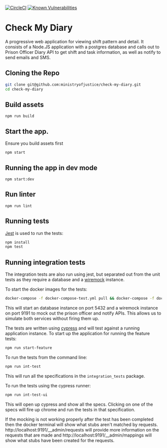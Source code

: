 [![CircleCI](https://circleci.com/gh/ministryofjustice/check-my-diary/tree/master.svg?style=svg)](https://circleci.com/gh/ministryofjustice/check-my-diary)
[![Known Vulnerabilities](https://snyk.io/test/github/ministryofjustice/check-my-diary/badge.svg)](https://snyk.io/test/github/ministryofjustice/check-my-diary)

# Check My Diary

A progressive web application for viewing shift pattern and detail. It consists of a Node.JS application
with a postgres database and calls out to Prison Officer Diary API to get shift and task information, as well as notify
to send emails and SMS.

## Cloning the Repo

```bash
git clone git@github.com:ministryofjustice/check-my-diary.git
cd check-my-diary
```
## Build assets
`npm run build`

## Start the app.
Ensure you build assets first

`npm start`

## Running the app in dev mode

`npm start:dev`

## Run linter

`npm run lint`

## Running tests

[Jest](https://jestjs.io/) is used to run the tests:

```bash
npm install
npm test
```

## Running integration tests

The integration tests are also run using jest, but separated out from the unit tests as they require a database and
a [wiremock](http://wiremock.org/) instance.

To start the docker images for the tests:

```bash
docker-compose -f docker-compose-test.yml pull && docker-compose -f docker-compose-test.yml up
```

This will start an database instance on port 5432 and a wiremock instance on port 9191 to mock out the prison officer and notify
APIs.  This allows us to simulate both services without firing them up.

The tests are written using [cypress](https://www.cypress.io/) and will test against a running application instance.
To start up the application for running the feature tests:

```bash
npm run start-feature
```

To run the tests from the command line:

```bash
npm run int-test
```

This will run all the specifications in the `integration_tests` package.

To run the tests using the cypress runner:

```bash
npm run int-test-ui
```

This will open up cypress and show all the specs.  Clicking on one of the specs will fire up chrome and run the tests in
that specification.

If the mocking is not working properly after the test has been completed then the docker terminal will show what stubs
aren't matched by requests. http://localhost:9191/__admin/requests will provide more information on the requests that
are made and http://localhost:9191/__admin/mappings will show what stubs have been created for the requests.

